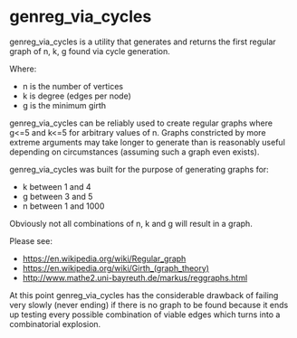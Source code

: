 # genreg_via_cycles

genreg_via_cycles is a utility that generates and returns the first regular graph of n, k, g found via cycle generation.
 
Where:
- n is the number of vertices
- k is degree (edges per node)
- g is the minimum girth

genreg_via_cycles can be reliably used to create regular graphs where g<=5 and k<=5 for arbitrary values of n. Graphs constricted by more extreme arguments may take longer to generate than is reasonably useful depending on circumstances (assuming such a graph even exists).

genreg_via_cycles was built for the purpose of generating graphs for:
- k between 1 and 4
- g between 3 and 5
- n between 1 and 1000

Obviously not all combinations of n, k and g will result in a graph.

Please see:
- https://en.wikipedia.org/wiki/Regular_graph
- https://en.wikipedia.org/wiki/Girth_(graph_theory)
- http://www.mathe2.uni-bayreuth.de/markus/reggraphs.html

At this point genreg_via_cycles has the considerable drawback of failing very slowly (never ending) if there is no graph to be found because it ends up testing every possible combination of viable edges which turns into a combinatorial explosion.
